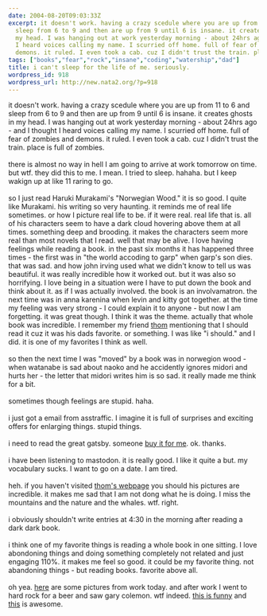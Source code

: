 ```yaml
---
date: 2004-08-20T09:03:33Z
excerpt: it doesn't work. having a crazy scedule where you are up from 11 to 6 and
  sleep from 6 to 9 and then are up from 9 until 6 is insane. it creates ghosts in
  my head. I was hanging out at work yesterday morning - about 24hrs ago - and I thought
  I heard voices calling my name. I scurried off home. full of fear of zombies and
  demons. it ruled. I even took a cab. cuz I didn't trust the train. place i...
tags: ["books","fear","rock","insane","coding","watership","dad"]
title: i can't sleep for the life of me. seriously.
wordpress_id: 918
wordpress_url: http://new.nata2.org/?p=918
---
```


it doesn't work. having a crazy scedule where you are up from 11 to 6 and sleep from 6 to 9 and then are up from 9 until 6 is insane. it creates ghosts in my head. I was hanging out at work yesterday morning - about 24hrs ago - and I thought I heard voices calling my name. I scurried off home. full of fear of zombies and demons. it ruled. I even took a cab. cuz I didn't trust the train. place is full of zombies. <br/><br/>there is almost no way in hell I am going to arrive at work tomorrow on time. but wtf. they did this to me. I mean. I tried to sleep. hahaha. but I keep wakign up at like 11 raring to go.<br/><br/>so I just read Haruki Murakami's "Norwegian Wood." it is so good. I quite like Murakami. his writing so very haunting. it reminds me of real life sometimes. or how I picture real life to be. if it were real. real life that is. all of his characters seem to have a dark cloud hovering above them at all times. something deep and brooding. it makes the characters seem more real than most novels that I read. well that may be alive. I love having feelings while reading a book. in the past six months it has happened three times - the first was in "the world accoding to garp" when garp's son dies. that was sad. and how john irving used what we didn't know to tell us was beautiful. it was really incredible how it worked out. but it was also so horrifying. I love being in a situation were I have to put down the book and think about it. as if I was actually involved. the book is an involvamatron. the next time was in anna karenina when levin and kitty got together. at the time my feeling was very strong - I could explain it to anyone - but now I am forgetting. it was great though. I think it was the theme. actually that whole book was incredible. I remember my friend <a href="http://thom.watership.org/">thom</a> mentioning that I should read it cuz it was his dads favorite. or something. I was like "i should." and I did. it is one of my favorites I think as well. <br/><br/>so then the next time I was "moved" by a book was in norwegion wood - when watanabe is sad about naoko and he accidently ignores midori and hurts her - the letter that midori writes him is so sad. it really made me think for a bit. <br/><br/>sometimes though feelings are stupid. haha. <br/><br/>i just got a email from asstraffic. I imagine it is full of surprises and exciting offers for enlarging things. stupid things. <br/><br/>i need to read the great gatsby. someone <a href="http://tinyurl.com/5a3hl">buy it for me</a>. ok. thanks.<br/><br/>i have been listening to mastodon. it is really good. I like it quite a but. my vocabulary sucks. I want to go on a date. I am tired. <br/><br/>heh. if you haven't visited <a href="http://thom.watership.org/">thom's webpage</a> you should his pictures are incredible. it makes me sad that I am not dong what he is doing. I miss the mountains and the nature and the whales. wtf. right. <br/><br/>i obviously shouldn't write entries at 4:30 in the morning after reading a dark dark book. <br/><br/>i think one of my favorite things is reading a whole book in one sitting. I love abondoning things and doing something completely not related and just engaging 110%. it makes me feel so good. it could be my favorite thing. not abandoning things - but reading books. favorite above all. <br/><br/>oh yea. <a href="http://nata2.info/?path=pictures%2Fevents%2F2004%3A08%3A19_lakshmis_going_away_party">here</a> are some pictures from work today. and after work I went to hard rock for a beer and saw gary colemon. wtf indeed. <a href="http://operationhammertime.org/">this is funny</a> and <a href="http://zed.cbc.ca/go.ZeD?CONTENT_ID=2365&mediaSize=double&page=media-viewer">this</a> is awesome.
